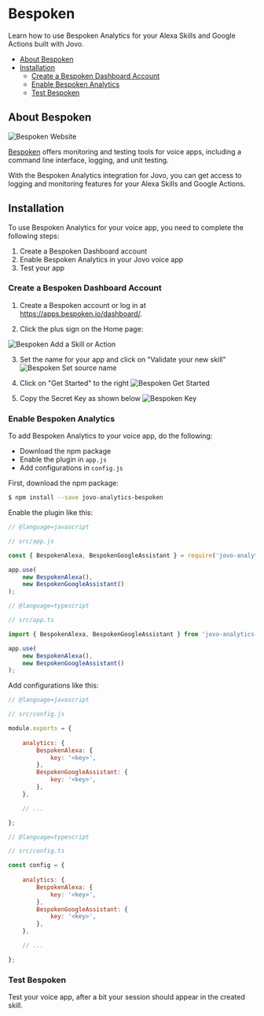 # Bespoken

Learn how to use Bespoken Analytics for your Alexa Skills and Google Actions built with Jovo.

* [About Bespoken](#about-bespoken)
* [Installation](#bespoken)
   * [Create a Bespoken Dashboard Account](#create-a-bespoken-dashboard-account)
   * [Enable Bespoken Analytics](#enable-bespoken-analytics)
   * [Test Bespoken](#test-bespoken)
   


## About Bespoken

![Bespoken Website](../../img/bespoken-home.jpg)

[Bespoken](https://bespoken.io/) offers monitoring and testing tools for voice apps, including a command line interface, logging, and unit testing.

With the Bespoken Analytics integration for Jovo, you can get access to logging and monitoring features for your Alexa Skills and Google Actions.

## Installation

To use Bespoken Analytics for your voice app, you need to complete the following steps:

1. Create a Bespoken Dashboard account
2. Enable Bespoken Analytics in your Jovo voice app
3. Test your app

### Create a Bespoken Dashboard Account

1. Create a Bespoken account or log in at https://apps.bespoken.io/dashboard/.

2. Click the plus sign on the Home page:

![Bespoken Add a Skill or Action](../../img/bespoken-dashboard.jpg)

3. Set the name for your app and click on "Validate your new skill"
![Bespoken Set source name](../../img/bespoken-dashboard-create.jpg)

4. Click on "Get Started" to the right
![Bespoken Get Started](../../img/bespoken-dashboard-main.jpg)

5. Copy the Secret Key as shown below
![Bespoken Key](../../img/bespoken-dashboard-key.jpg)

### Enable Bespoken Analytics

To add Bespoken Analytics to your voice app, do the following:

* Download the npm package
* Enable the plugin in `app.js`
* Add configurations in `config.js`

First, download the npm package:

```sh
$ npm install --save jovo-analytics-bespoken
```

Enable the plugin like this:

```javascript
// @language=javascript

// src/app.js

const { BespokenAlexa, BespokenGoogleAssistant } = require('jovo-analytics-bespoken');

app.use(
    new BespokenAlexa(),
    new BespokenGoogleAssistant()
);

// @language=typescript

// src/app.ts

import { BespokenAlexa, BespokenGoogleAssistant } from 'jovo-analytics-bespoken';

app.use(
    new BespokenAlexa(),
    new BespokenGoogleAssistant()
);
```

Add configurations like this:

```javascript
// @language=javascript

// src/config.js

module.exports = {
    
    analytics: {
        BespokenAlexa: {
            key: '<key>',
        },
        BespokenGoogleAssistant: {
            key: '<key>',
        },
    },

    // ...

};

// @language=typescript

// src/config.ts

const config = {
    
    analytics: {
        BespokenAlexa: {
            key: '<key>',
        },
        BespokenGoogleAssistant: {
            key: '<key>',
        },
    },

    // ...

};
```

### Test Bespoken

Test your voice app, after a bit your session should appear in the created skill.



<!--[metadata]: {"description": "Add Bespoken Analytics to your Alexa Skills and Google Actions with Jovo",
"route": "analytics/bespoken" }-->
